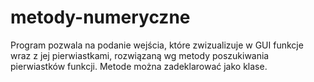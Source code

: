 # metody-numeryczne

Program pozwala na podanie wejścia, które zwizualizuje w GUI funkcje wraz z jej pierwiastkami, rozwiązaną wg metody poszukiwania pierwiastków funkcji. Metode można zadeklarować jako klase.
